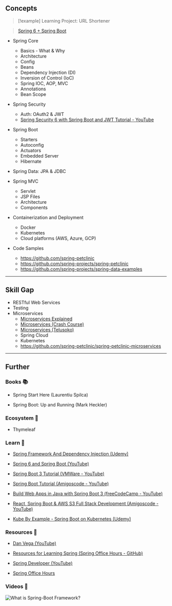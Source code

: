## Concepts

> [!example] Learning Project: URL Shortener

> [Spring 6 + Spring Boot](https://www.youtube.com/playlist?list=PLsyeobzWxl7qbKoSgR5ub6jolI8-ocxCF)

- Spring Core
    - Basics - What & Why
    - Architecture
    - Config
    - Beans
    - Dependency Injection (DI)
    - Inversion of Control (IoC)
    - Spring IOC, AOP, MVC
    - Annotations
    - Bean Scope
- Spring Security
    - Auth: OAuth2 & JWT
    - [Spring Security 6 with Spring Boot and JWT Tutorial - YouTube](https://www.youtube.com/watch?v=oeni_9g7too)
- Spring Boot
    - Starters
    - Autoconfig
    - Actuators
    - Embedded Server
    - Hibernate
- Spring Data: JPA & JDBC
- Spring MVC
    - Servlet
    - JSP Files
    - Architecture
    - Components
- Containerization and Deployment
    - Docker
    - Kubernetes
    - Cloud platforms (AWS, Azure, GCP)

- Code Samples
    - https://github.com/spring-petclinic
    - https://github.com/spring-projects/spring-petclinic
    - https://github.com/spring-projects/spring-data-examples

---

## Skill Gap

- RESTful Web Services
- Testing
- Microservices
    - [Microservices Explained](https://www.youtube.com/watch?v=bHEmp5YIUI4)
    - [Microservices (Crash Course)](https://www.youtube.com/watch?v=T-m7ZFxeg1A)
    - [Microservices (Telusoko)](https://www.youtube.com/watch?v=Jl9OKQ92SJU&t=36392s)
    - Spring Cloud 
    - Kubernetes
    - https://github.com/spring-petclinic/spring-petclinic-microservices

---

## Further

### Books 📚

- Spring Start Here (Laurentiu Spilca)

- Spring Boot: Up and Running (Mark Heckler)

### Ecosystem 🌳

- Thymeleaf

### Learn 🧠

- [Spring Framework And Dependency Injection (Udemy)](https://www.udemy.com/course/spring-framework-video-tutorial/)

- [Spring 6 and Spring Boot (YouTube)](https://www.youtube.com/playlist?list=PLsyeobzWxl7qbKoSgR5ub6jolI8-ocxCF) 

- [Spring Boot 3 Tutorial (VMWare - YouTube)](https://www.youtube.com/watch?v=UgX5lgv4uVM)

- [Spring Boot Tutorial (Amigoscode - YouTube)](https://www.youtube.com/watch?v=9SGDpanrc8U)

- [Build Web Apps in Java with Spring Boot 3 (freeCodeCamp - YouTube)](https://www.youtube.com/watch?v=31KTdfRH6nY)

- [React, Spring Boot & AWS S3 Full Stack Development (Amigoscode - YouTube)](https://www.youtube.com/watch?v=9i1gQ7w2V24)

- [Kube By Example - Spring Boot on Kubernetes (Udemy)](https://www.udemy.com/course/kube-by-example-spring-boot-on-kubernetes/)

### Resources 🧩

- [Dan Vega (YouTube)](https://www.youtube.com/@DanVega/videos)

- [Resources for Learning Spring (Spring Office Hours - GitHub)](https://github.com/spring-office-hours/resources-learning-spring)

- [Spring Developer (YouTube)](https://www.youtube.com/@SpringSourceDev/videos)

- [Spring Office Hours](https://springofficehours.io/)

### Videos 🎥

![What is Spring-Boot Framework?](https://www.youtube.com/watch?v=LSEYdU8Dp9Y)